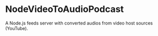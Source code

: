 # NodeVideoToAudioPodcast
A Node.js feeds server with converted audios from video host sources (YouTube).
